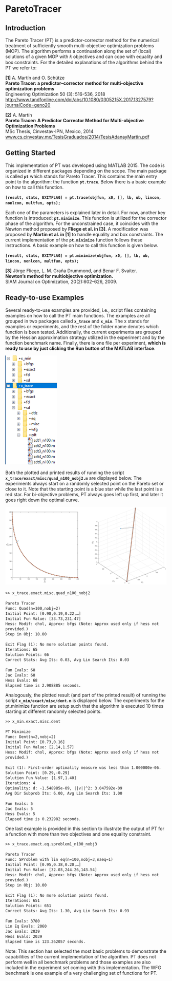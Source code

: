 # ParetoTracer

## Introduction
The Pareto Tracer (PT) is a predictor-corrector method for the numerical treatment of sufficiently smooth multi-objective optimization 
problems (MOP). The algorithm performs a continuation along the set of (local) solutions of a given MOP with 𝑘 objectives and can cope 
with equality and box constraints. 
For the detailed explanations of the algorithms behind the PT we refer to: 

**[1]** A. Martín and O. Schütze<br/>
**Pareto Tracer: a predictor–corrector method for multi-objective optimization problems**<br/> 
Engineering Optimization 50 (3): 516-536, 2018<br/>
http://www.tandfonline.com/doi/abs/10.1080/0305215X.2017.1327579?journalCode=geno20

**[2]** A. Martín<br/>
**Pareto Tracer: A Predictor Corrector Method for Multi-objective Optimization Problems**<br/>
MSc Thesis, Cinvestav-IPN, Mexico, 2014<br/>
www.cs.cinvestav.mx/TesisGraduados/2014/TesisAdanayMartin.pdf

## Getting Started 
This implementation of PT was developed using MATLAB 2015. The code is organized in different packages depending on the scope. 
The main package is called **`pt`** which stands for Pareto Tracer. This contains the main entry point to the algorithm: the function 
**`pt.trace`**. 
Below there is a basic example on how to call this function. 

**`[result, stats, EXITFLAG] = pt.trace(objfun, x0, [], lb, ub, lincon, nonlcon, multfun, opts);`**

Each one of the parameters is explained later in detail. For now, another key function is introduced: **`pt.minimize`**. This function is 
utilized for the corrector phase of the algorithm. For the unconstrained case, it coincides with the Newton method proposed by 
**Fliege et al. in [3]**. A modification was proposed by **Martín et al. in [1]** to handle equality and box constraints. The current 
implementation of the **`pt.minimize`** function follows these instructions. A basic example on how to call this function is given below.

**`[result, stats, EXITFLAG] = pt.minimize(objfun, x0, [], lb, ub, lincon, nonlcon, multfun, opts);`**

**[3]** Jörge Fliege, L. M. Graña Drummond, and Benar F. Svaiter.<br/> 
**Newton’s method for multiobjective optimization.** <br/>
SIAM Journal on Optimization, 20(2):602–626, 2009.<br/>

## Ready-to-use Examples
Several ready-to-use examples are provided, i.e., script files containing examples on how to call the PT main functions. The examples
are all grouped in two packages called **`x_trace`** and **`x_min`**. The x stands for examples or experiments, and the rest of the
folder name denotes which function is been tested. Additionally, the current experiments are grouped by the Hessian approximation 
strategy utilized in the experiment and by the function benchmark name. Finally, there is one file per experiment, **which is ready to use 
by just clicking the Run button of the MATLAB interface**. 

![x_trace](img/readme1.png)
  
Both the plotted and printed results of running the script **`x_trace/exact/misc/quad_n100_nobj2.m`** are displayed below. The 
experiments always start on a randomly selected point on the Pareto set or close to it. Note that the starting point is a blue star 
while the last point is a red star. For bi-objective problems, PT always goes left up first, and later it goes right down the optimal 
curve.  

![x_trace](img/readme_quad_n100_nobj2.png)

```
>> x_trace.exact.misc.quad_n100_nobj2

Pareto Tracer
Func: Quad(n=100,nobj=2)
Initial Point: [0.98,0.19,0.22,…]
Initial Fun Value: [33.73,231.47]
Hess: Modif: chol, Approx: bfgs (Note: Approx used only if hess not provided.)
Step in Obj: 10.00

Exit Flag (1): No more solution points found.
Iterations: 65
Solution Points: 66
Correct Stats: Avg Its: 0.03, Avg Lin Search Its: 0.03

Fun Evals: 68
Jac Evals: 68
Hess Evals: 68
Elapsed time is 2.908885 seconds.
```

Analogously, the plotted result (and part of the printed result) of running the script **`x_min/exact/misc/dent.m`** is displayed below. 
The experiments for the pt.minimize function are setup such that the algorithm is executed 10 times starting at different randomly 
selected points.
 
```
>> x_min.exact.misc.dent

PT Minimize
Func: Dent(n=2,nobj=2)
Initial Point: [0.73,0.16]
Initial Fun Value: [2.14,1.57]
Hess: Modif: chol, Approx: bfgs (Note: Approx used only if hess not provided.)

Exit (1): First-order optimality measure was less than 1.000000e-06.
Solution Point: [0.29,-0.29]
Solution Fun Value: [1.97,1.40]
Iterations: 4
Optimality: d: -1.548985e-09, ||v||^2: 3.047592e-09
Avg Dir Subprob Its: 6.00, Avg Lin Search Its: 1.00

Fun Evals: 5
Jac Evals: 5
Hess Evals: 5
Elapsed time is 0.232982 seconds.
```

One last example is provided in this section to illustrate the output of PT for a function with more than two objectives and one 
equality constraint.

```
>> x_trace.exact.eq.sproblem1_n100_nobj3

Pareto Tracer
Func: SProblem with lin eq(n=100,nobj=3,naeq=1)
Initial Point: [0.95,0.38,0.20,…]
Initial Fun Value: [32.03,244.26,143.54]
Hess: Modif: chol, Approx: bfgs (Note: Approx used only if hess not provided.)
Step in Obj: 10.00

Exit Flag (1): No more solution points found.
Iterations: 651
Solution Points: 651
Correct Stats: Avg Its: 1.30, Avg Lin Search Its: 0.93

Fun Evals: 3780
Lin Eq Evals: 2060
Jac Evals: 2039
Hess Evals: 2039
Elapsed time is 123.262057 seconds.
```

Note: This section has selected the most basic problems to demonstrate the capabilities of the current implementation of the algorithm. 
PT does not perform well in all benchmark problems and those examples are also included in the experiment set coming with this 
implementation. The WFG benchmark is one example of a very challenging set of functions for PT.

